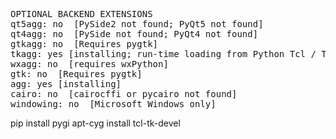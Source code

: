 
<pre>
OPTIONAL BACKEND EXTENSIONS
qt5agg: no  [PySide2 not found; PyQt5 not found]
qt4agg: no  [PySide not found; PyQt4 not found]
gtkagg: no  [Requires pygtk]
tkagg: yes [installing; run-time loading from Python Tcl / Tk]
wxagg: no  [requires wxPython]
gtk: no  [Requires pygtk]
agg: yes [installing]
cairo: no  [cairocffi or pycairo not found]
windowing: no  [Microsoft Windows only]
</pre>

pip install pygi
apt-cyg install tcl-tk-devel


